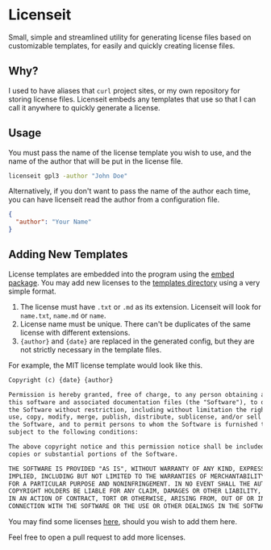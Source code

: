 # Licenseit

Small, simple and streamlined utility for generating license files based on
customizable templates, for easily and quickly creating license files.

## Why?

I used to have aliases that `curl` project sites, or my own repository for
storing license files. Licenseit embeds any templates that use so that I can
call it anywhere to quickly generate a license.

## Usage

You must pass the name of the license template you wish to use, and the name of
the author that will be put in the license file.

```bash
licenseit gpl3 -author "John Doe"
```

Alternatively, if you don't want to pass the name of the author each time, you
can have licenseit read the author from a configuration file.

```json
{
  "author": "Your Name"
}
```

## Adding New Templates

License templates are embedded into the program using the
[embed package](https://pkg.go.dev/embed). You may add new licenses to the
[templates directory](./templates) using a very simple format.

1. The license must have `.txt` or `.md` as its extension. Licenseit will look
   for `name.txt`, `name.md` or `name`.
2. License name must be unique. There can't be duplicates of the same license
   with different extensions.
3. `{author}` and `{date}` are replaced in the generated config, but they are
   not strictly necessary in the template files.

For example, the MIT license template would look like this.

```markdown
Copyright (c) {date} {author}

Permission is hereby granted, free of charge, to any person obtaining a copy of
this software and associated documentation files (the "Software"), to deal in
the Software without restriction, including without limitation the rights to
use, copy, modify, merge, publish, distribute, sublicense, and/or sell copies of
the Software, and to permit persons to whom the Software is furnished to do so,
subject to the following conditions:

The above copyright notice and this permission notice shall be included in all
copies or substantial portions of the Software.

THE SOFTWARE IS PROVIDED "AS IS", WITHOUT WARRANTY OF ANY KIND, EXPRESS OR
IMPLIED, INCLUDING BUT NOT LIMITED TO THE WARRANTIES OF MERCHANTABILITY, FITNESS
FOR A PARTICULAR PURPOSE AND NONINFRINGEMENT. IN NO EVENT SHALL THE AUTHORS OR
COPYRIGHT HOLDERS BE LIABLE FOR ANY CLAIM, DAMAGES OR OTHER LIABILITY, WHETHER
IN AN ACTION OF CONTRACT, TORT OR OTHERWISE, ARISING FROM, OUT OF OR IN
CONNECTION WITH THE SOFTWARE OR THE USE OR OTHER DEALINGS IN THE SOFTWARE.
```

You may find some licenses
[here](https://github.com/licenses/license-templates), should you wish to add
them here.

Feel free to open a pull request to add more licenses.
